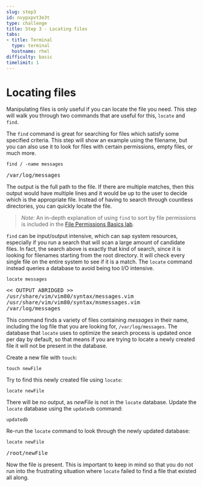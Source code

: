 ```yaml
---
slug: step3
id: nvypxpvt3e3t
type: challenge
title: Step 3 - Locating files
tabs:
- title: Terminal
  type: terminal
  hostname: rhel
difficulty: basic
timelimit: 1
---
```

# Locating files

Manipulating files is only useful if you can locate the file you need. This step
will walk you through two commands that are useful for this, `locate` and `find`.

The `find` command is great for searching for files which
satisfy some specified criteria. This step will show an example using the filename,
but you can also use it to look for files with certain permissions, empty files,
or much more.

```
find / -name messages
```

<pre class=file>
/var/log/messages
</pre>

The output is the full path to the file. If there are multiple matches, then
this output would have multiple lines and it would be up to the user
to decide which is the appropriate file. Instead of having to search through
countless directories, you can quickly locate the file.

>_Note:_ An in-depth explanation of using `find` to sort by file permissions
is included in the [File Permissions Basics lab](https://lab.redhat.com/file-permissions).

`find` can be input/output intensive, which can sap system resources, especially
if you run a search that will scan a large amount of candidate files. In fact,
the search above is exactly that kind of search, since it is looking for filenames
starting from the root directory. It will check every
single file on the entire system to see if it is a match.
The `locate` command instead queries a database to avoid being too I/O intensive.

```
locate messages
```

<pre class=file>
<< OUTPUT ABRIDGED >>
/usr/share/vim/vim80/syntax/messages.vim
/usr/share/vim/vim80/syntax/msmessages.vim
/var/log/messages
</pre>

This command finds a variety of files containing _messages_ in their name,
including the log file that you are looking for, `/var/log/messages`.
The database that `locate` uses to optimize the search process
is updated once per day by default, so that means if you are trying to
locate a newly created file it will not be present in the database.

Create a new file with `touch`:

```
touch newFile
```

Try to find this newly created file using `locate`:

```
locate newFile
```

There will be no output, as _newFile_ is not in the `locate` database.
Update the `locate` database using the `updatedb` command:

```
updatedb
```

Re-run the `locate` command to look through the newly updated database:

```
locate newFile
```

<pre class=file>
/root/newFile
</pre>

Now the file is present. This is important to keep in mind so that you do not
run into the frustrating situation where `locate` failed to find a file that
existed all along.
